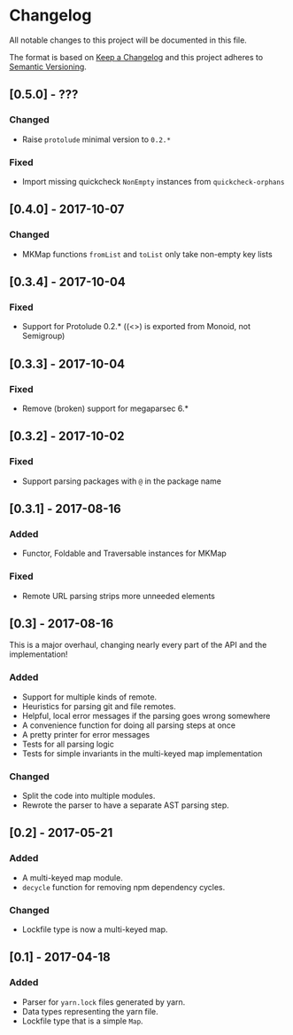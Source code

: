 # Changelog

All notable changes to this project will be documented in this file.

The format is based on [Keep a Changelog](http://keepachangelog.com/)
and this project adheres to [Semantic Versioning](http://semver.org/).

## [0.5.0] - ???

### Changed

- Raise `protolude` minimal version to `0.2.*`

### Fixed

- Import missing quickcheck `NonEmpty` instances from `quickcheck-orphans`

## [0.4.0] - 2017-10-07

### Changed
- MKMap functions `fromList` and `toList` only take non-empty key lists

## [0.3.4] - 2017-10-04

### Fixed
- Support for Protolude 0.2.* ((<>) is exported from Monoid, not Semigroup)

## [0.3.3] - 2017-10-04

### Fixed
- Remove (broken) support for megaparsec 6.*

## [0.3.2] - 2017-10-02

### Fixed
- Support parsing packages with `@` in the package name 

## [0.3.1] - 2017-08-16

### Added
- Functor, Foldable and Traversable instances for MKMap

### Fixed
- Remote URL parsing strips more unneeded elements

## [0.3] - 2017-08-16

This is a major overhaul, changing nearly every part of the API
and the implementation!

### Added
- Support for multiple kinds of remote.
- Heuristics for parsing git and file remotes.
- Helpful, local error messages if the parsing goes wrong somewhere
- A convenience function for doing all parsing steps at once
- A pretty printer for error messages
- Tests for all parsing logic
- Tests for simple invariants in the multi-keyed map implementation

### Changed
- Split the code into multiple modules.
- Rewrote the parser to have a separate AST parsing step.

## [0.2] - 2017-05-21

### Added
- A multi-keyed map module.
- `decycle` function for removing npm dependency cycles.

### Changed
- Lockfile type is now a multi-keyed map.


## [0.1] - 2017-04-18

### Added
- Parser for `yarn.lock` files generated by yarn.
- Data types representing the yarn file.
- Lockfile type that is a simple `Map`.


